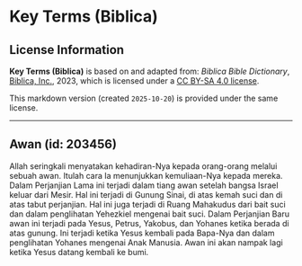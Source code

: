 # Key Terms (Biblica)

## License Information

**Key Terms (Biblica)** is based on and adapted from: _Biblica Bible Dictionary_, [Biblica, Inc.](https://www.biblica.com/), 2023, which is licensed under a [CC BY-SA 4.0 license](https://creativecommons.org/licenses/by-sa/4.0/legalcode.en).

This markdown version (created `2025-10-20`) is provided under the same license.



--------------------------------

## Awan (id: 203456)

Allah seringkali menyatakan kehadiran\-Nya kepada orang\-orang melalui sebuah awan. Itulah cara Ia menunjukkan kemuliaan\-Nya kepada mereka. Dalam Perjanjian Lama ini terjadi dalam tiang awan setelah bangsa Israel keluar dari Mesir. Hal ini terjadi di Gunung Sinai, di atas kemah suci dan di atas tabut perjanjian. Hal ini juga terjadi di Ruang Mahakudus dari bait suci dan dalam penglihatan Yehezkiel mengenai bait suci. Dalam Perjanjian Baru awan ini terjadi pada Yesus, Petrus, Yakobus, dan Yohanes ketika berada di atas gunung. Ini terjadi ketika Yesus kembali pada Bapa\-Nya dan dalam penglihatan Yohanes mengenai Anak Manusia. Awan ini akan nampak lagi ketika Yesus datang kembali ke bumi. 


